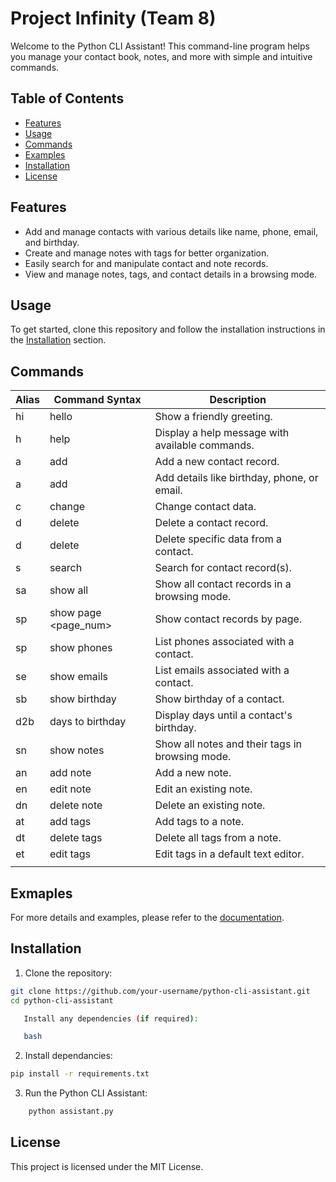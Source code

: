# Project Infinity (Team 8)

Welcome to the Python CLI Assistant! This command-line program helps you manage your contact book, notes, and more with simple and intuitive commands.

## Table of Contents
- [Features](#features)
- [Usage](#usage)
- [Commands](#commands)
- [Examples](#examples)
- [Installation](#installation)
- [License](#license)

## Features
- Add and manage contacts with various details like name, phone, email, and birthday.
- Create and manage notes with tags for better organization.
- Easily search for and manipulate contact and note records.
- View and manage notes, tags, and contact details in a browsing mode.

## Usage
To get started, clone this repository and follow the installation instructions in the [Installation](#installation) section.

## Commands

| Alias | Command Syntax          | Description                                      |
|-------|-------------------------|--------------------------------------------------|
| hi    | hello                   | Show a friendly greeting.                       |
| h     | help                    | Display a help message with available commands. |
| a     | add <name>              | Add a new contact record.                       |
| a     | add <name> <data>       | Add details like birthday, phone, or email.     |
| c     | change <name> <data>    | Change contact data.                            |
| d     | delete <name>           | Delete a contact record.                        |
| d     | delete <name>  <data>   | Delete specific data from a contact.            |
| s     | search <name>           | Search for contact record(s).                   |
| sa    | show all                | Show all contact records in a browsing mode.    |
| sp    | show page <page_num>    | Show contact records by page.                   |
| sp    | show phones <name>      | List phones associated with a contact.          |
| se    | show emails <name>      | List emails associated with a contact.          |
| sb    | show birthday <name>    | Show birthday of a contact.                     |
| d2b   | days to birthday <name> | Display days until a contact's birthday.        |
| sn    | show notes              | Show all notes and their tags in browsing mode. |
| an    | add note <name>         | Add a new note.                                 |
| en    | edit note <name>        | Edit an existing note.                          |
| dn    | delete note <name>      | Delete an existing note.                        |
| at    | add tags <name>         | Add tags to a note.                             |
| dt    | delete tags <name>      | Delete all tags from a note.                    |
| et    | edit tags <name>        | Edit tags in a default text editor.             |
|       |                         |                                                 |

## Exmaples

For more details and examples, please refer to the [documentation](./Documentation/).

## Installation

1. Clone the repository:
 ```bash
 git clone https://github.com/your-username/python-cli-assistant.git
 cd python-cli-assistant

    Install any dependencies (if required):

    bash

```
2. Install dependancies:

```bash
pip install -r requirements.txt
```

3. Run the Python CLI Assistant:

```bash
    python assistant.py
```

## License

This project is licensed under the MIT License.
